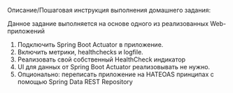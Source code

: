Описание/Пошаговая инструкция выполнения домашнего задания:

Данное задание выполняется на основе одного из реализованных Web-приложений

1. Подключить Spring Boot Actuator в приложение.
2. Включить метрики, healthchecks и logfile.
3. Реализовать свой собственный HealthCheck индикатор
4. UI для данных от Spring Boot Actuator реализовывать не нужно.
5. Опционально: переписать приложение на HATEOAS принципах с помощью Spring Data REST Repository
